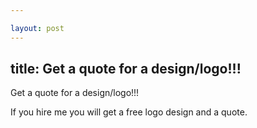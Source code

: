 ```yaml
---

layout: post 
---
```

title: Get a quote for a design/logo!!!
---
Get a quote for a design/logo!!!

If you hire me you will get a free logo design and a quote.
